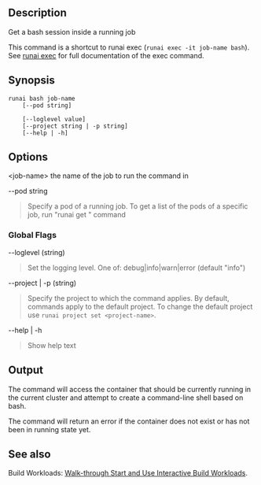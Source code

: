 ## Description

Get a bash session inside a running job

This command is a shortcut to runai exec (``runai exec -it job-name bash``). See [runai exec](runai-exec.md) for full documentation of the exec command.

## Synopsis

``` shell
runai bash job-name 
    [--pod string]
    
    [--loglevel value] 
    [--project string | -p string] 
    [--help | -h]
```

## Options

<job-name\> the name of the job to run the command in

--pod string
> Specify a pod of a running job. To get a list of the pods of a specific job, run "runai get <job-name>" command

### Global Flags

--loglevel (string)

>  Set the logging level. One of: debug|info|warn|error (default "info")

--project | -p (string)

>  Specify the project to which the command applies. By default, commands apply to the default project. To change the default project use ``runai project set <project-name>``.

--help | -h

>  Show help text

## Output

The command will access the container that should be currently running in the current cluster and attempt to create a command-line shell based on bash.

The command will return an error if the container does not exist or has not been in running state yet.

## See also

Build Workloads: [Walk-through Start and Use Interactive Build Workloads](../Walkthroughs/walkthrough-build.md).

